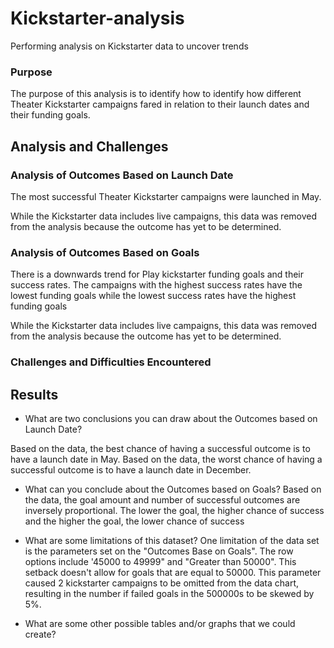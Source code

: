 # Kickstarter-analysis
Performing analysis on Kickstarter data to uncover trends
### Purpose
The purpose of this analysis is to identify how to identify how different Theater Kickstarter campaigns fared in relation to their launch dates and their funding goals.

## Analysis and Challenges

### Analysis of Outcomes Based on Launch Date

The most successful Theater Kickstarter campaigns were launched in May. 

While the Kickstarter data includes live campaigns, this data was removed from the analysis because the outcome has yet to be determined.


### Analysis of Outcomes Based on Goals
There is a downwards trend for Play kickstarter funding goals and their success rates. The campaigns with the highest success rates have the lowest funding goals while the lowest success rates have the highest funding goals

While the Kickstarter data includes live campaigns, this data was removed from the analysis because the outcome has yet to be determined.

### Challenges and Difficulties Encountered

## Results

- What are two conclusions you can draw about the Outcomes based on Launch Date?

Based on the data, the best chance of having a successful outcome is to have a launch date in May.
Based on the data, the worst chance of having a successful outcome is to have a launch date in December.

- What can you conclude about the Outcomes based on Goals?
Based on the data, the goal amount and number of successful outcomes are inversely proportional. The lower the goal, the higher chance of success and the higher the goal, the lower chance of success

- What are some limitations of this dataset?
One limitation of the data set is the parameters set on the "Outcomes Base on Goals". The row options include '45000 to 49999" and "Greater than 50000". This setback doesn't allow for goals that are equal to 50000. This parameter caused 2 kickstarter campaigns to be omitted from the data chart, resulting in the number if failed goals in the 500000s to be skewed by 5%.

- What are some other possible tables and/or graphs that we could create?
